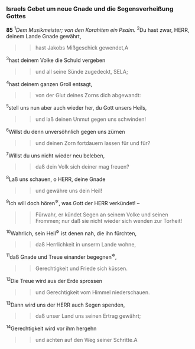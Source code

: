 ### Israels Gebet um neue Gnade und die Segensverheißung Gottes

__85__
<sup>1</sup><em>Dem Musikmeister; von den Korahiten ein Psalm.</em>
<sup>2</sup>Du hast zwar, HERR, deinem Lande Gnade gewährt,
<blockquote>
<blockquote>
hast Jakobs Mißgeschick gewendet,<span data-param="f3_19_85_2A" class="fussnote">A</span>
</blockquote>
</blockquote>
<sup>3</sup>hast deinem Volke die Schuld vergeben
<blockquote>
<blockquote>
und all seine Sünde zugedeckt, SELA;
</blockquote>
</blockquote>
<sup>4</sup>hast deinem ganzen Groll entsagt,
<blockquote>
<blockquote>
von der Glut deines Zorns dich abgewandt:
</blockquote>
</blockquote>
<sup>5</sup>stell uns nun aber auch wieder her, du Gott unsers Heils,
<blockquote>
<blockquote>
und laß deinen Unmut gegen uns schwinden!
</blockquote>
</blockquote>
<sup>6</sup>Willst du denn unversöhnlich gegen uns zürnen
<blockquote>
<blockquote>
und deinen Zorn fortdauern lassen für und für?
</blockquote>
</blockquote>
<sup>7</sup>Willst du uns nicht wieder neu beleben,
<blockquote>
<blockquote>
daß dein Volk sich deiner mag freuen?
</blockquote>
</blockquote>
<sup>8</sup>Laß uns schauen, o HERR, deine Gnade
<blockquote>
<blockquote>
und gewähre uns dein Heil!
</blockquote>
</blockquote>
<sup>9</sup>Ich will doch hören<sup title="= lauschen">&#x2732;</sup>, was Gott der HERR verkündet! –
<blockquote>
<blockquote>
Fürwahr, er kündet Segen an
seinem Volke und seinen Frommen;
nur daß sie nicht wieder sich wenden zur Torheit!
</blockquote>
</blockquote>
<sup>10</sup>Wahrlich, sein Heil<sup title="oder: seine Hilfe">&#x2732;</sup> ist denen nah, die ihn fürchten,
<blockquote>
<blockquote>
daß Herrlichkeit in unserm Lande wohne,
</blockquote>
</blockquote>
<sup>11</sup>daß Gnade und Treue einander begegnen<sup title="oder: begrüßen">&#x2732;</sup>,
<blockquote>
<blockquote>
Gerechtigkeit und Friede sich küssen.
</blockquote>
</blockquote>
<sup>12</sup>Die Treue wird aus der Erde sprossen
<blockquote>
<blockquote>
und Gerechtigkeit vom Himmel niederschauen.
</blockquote>
</blockquote>
<sup>13</sup>Dann wird uns der HERR auch Segen spenden,
<blockquote>
<blockquote>
daß unser Land uns seinen Ertrag gewährt;
</blockquote>
</blockquote>
<sup>14</sup>Gerechtigkeit wird vor ihm hergehn
<blockquote>
<blockquote>
und achten auf den Weg seiner Schritte.<span data-param="f3_19_85_14A" class="fussnote">A</span>
</blockquote>
</blockquote>